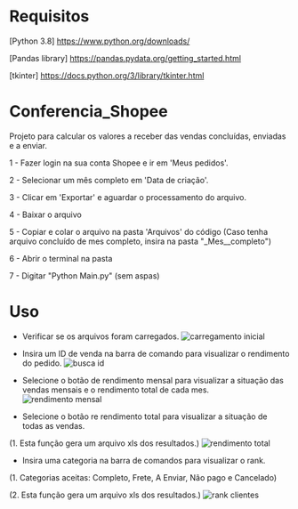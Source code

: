 # Requisitos
[Python 3.8] https://www.python.org/downloads/

[Pandas library] https://pandas.pydata.org/getting_started.html

[tkinter] https://docs.python.org/3/library/tkinter.html

# Conferencia_Shopee
Projeto para calcular os valores a receber das vendas concluídas, enviadas e a enviar.

1 - Fazer login na sua conta Shopee e ir em 'Meus pedidos'.

2 - Selecionar um mês completo em 'Data de criação'.

3 - Clicar em 'Exportar' e aguardar o processamento do arquivo.

4 - Baixar o arquivo

5 - Copiar e colar o arquivo na pasta 'Arquivos' do código (Caso tenha arquivo concluído de mes completo, insira na pasta "_Mes__completo")

6 - Abrir o terminal na pasta

7 - Digitar "Python Main.py" (sem aspas)

# Uso

- Verificar se os arquivos foram carregados.
![carregamento inicial](https://user-images.githubusercontent.com/59963253/91332489-a52b0680-e7a2-11ea-9e5d-714a96ba364a.png)

- Insira um ID de venda na barra de comando para visualizar o rendimento do pedido.
![busca id](https://user-images.githubusercontent.com/59963253/91332476-a0665280-e7a2-11ea-8330-c2baf5b6f103.png)

- Selecione o botão de rendimento mensal para visualizar a situação das vendas mensais e o rendimento total de cada mes.
![rendimento mensal](https://user-images.githubusercontent.com/59963253/91332514-af4d0500-e7a2-11ea-8535-fa8fe484076f.png)

- Selecione o botão re rendimento total para visualizar a situação de todas as vendas.

(1. Esta função gera um arquivo xls dos resultados.)
![rendimento total](https://user-images.githubusercontent.com/59963253/91332527-b2e08c00-e7a2-11ea-86ff-abad311858d4.png)

- Insira uma categoria na barra de comandos para visualizar o rank.

(1. Categorias aceitas: Completo, Frete, A Enviar, Não pago e Cancelado)

(2. Esta função gera um arquivo xls dos resultados.)
![rank clientes](https://user-images.githubusercontent.com/59963253/91332535-b5db7c80-e7a2-11ea-869c-c099a06db960.png)
